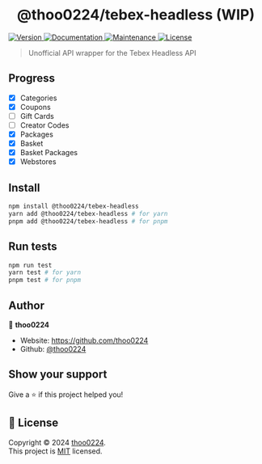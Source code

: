 <h1 align="center">@thoo0224/tebex-headless (WIP)</h1>
<p>
  <a href="https://www.npmjs.com/package/@thoo0224/tebex-headless" target="_blank">
    <img alt="Version" src="https://img.shields.io/npm/v/@thoo0224/tebex-headless.svg">
  </a>
  <a href="https://github.com/thoo0224/tebex-headless#readme" target="_blank">
    <img alt="Documentation" src="https://img.shields.io/badge/documentation-yes-brightgreen.svg" />
  </a>
  <a href="https://github.com/thoo0224/tebex-headless/graphs/commit-activity" target="_blank">
    <img alt="Maintenance" src="https://img.shields.io/badge/Maintained%3F-yes-green.svg" />
  </a>
  <a href="https://github.com/thoo0224/tebex-headless/blob/master/LICENSE" target="_blank">
    <img alt="License" src="https://img.shields.io/github/license/thoo0224/@thoo0224/tebex-headless" />
  </a>
</p>

> Unofficial API wrapper for the Tebex Headless API

## Progress

- [x] Categories
- [x] Coupons
- [ ] Gift Cards
- [ ] Creator Codes
- [x] Packages
- [x] Basket
- [x] Basket Packages
- [x] Webstores

## Install

```sh
npm install @thoo0224/tebex-headless
yarn add @thoo0224/tebex-headless # for yarn
pnpm add @thoo0224/tebex-headless # for pnpm
```

## Run tests

```sh
npm run test
yarn test # for yarn
pnpm test # for pnpm
```

## Author

👤 **thoo0224**

- Website: https://github.com/thoo0224
- Github: [@thoo0224](https://github.com/thoo0224)

## Show your support

Give a ⭐️ if this project helped you!

## 📝 License

Copyright © 2024 [thoo0224](https://github.com/thoo0224).<br />
This project is [MIT](https://github.com/thoo0224/tebex-headless/blob/master/LICENSE) licensed.
